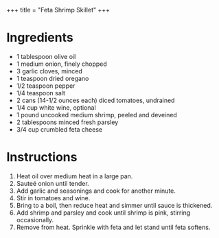 +++
title = "Feta Shrimp Skillet"
+++
# Ingredients

- 1 tablespoon olive oil
- 1 medium onion, finely chopped
- 3 garlic cloves, minced
- 1 teaspoon dried oregano
- 1/2 teaspoon pepper
- 1/4 teaspoon salt
- 2 cans (14-1/2 ounces each) diced tomatoes, undrained
- 1/4 cup white wine, optional
- 1 pound uncooked medium shrimp, peeled and deveined
- 2 tablespoons minced fresh parsley
- 3/4 cup crumbled feta cheese

# Instructions

1. Heat oil over medium heat in a large pan.
2. Sauteé onion until tender.
3. Add garlic and seasonings and cook for another minute.
4. Stir in tomatoes and wine.
5. Bring to a boil, then reduce heat and simmer until sauce is thickened.
6. Add shrimp and parsley and cook until shrimp is pink, stirring occasionally.
7. Remove from heat. Sprinkle with feta and let stand until feta softens.
